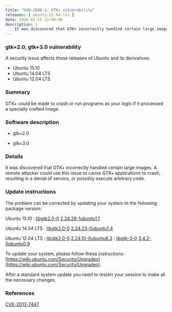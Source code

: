 ```yaml
---
title: "USN-2898-1: GTK+ vulnerability"
releases: [ ubuntu-12.04-lts ]
date: 2016-02-15 12:00:00
description: |
    It was discovered that GTK+ incorrectly handled certain large images. A remote attacker could use this issue to cause GTK+ applications to crash, resulting in a denial of service, or possibly execute arbitrary code. 
--- 
```

 
### gtk+2.0, gtk+3.0 vulnerability

A security issue affects these releases of Ubuntu and its derivatives:

* Ubuntu 15.10
* Ubuntu 14.04 LTS
* Ubuntu 12.04 LTS

### Summary

GTK+ could be made to crash or run programs as your login if it processed a specially crafted image.

### Software description

* gtk+2.0 

* gtk+3.0 

### Details

It was discovered that GTK+ incorrectly handled certain large images. A remote attacker could use this issue to cause GTK+ applications to crash, resulting in a denial of service, or possibly execute arbitrary code. 

### Update instructions

The problem can be corrected by updating your system to the following package version:

Ubuntu 15.10
 : [libgtk2.0-0](https://launchpad.net/ubuntu/+source/gtk+2.0) <span> [2.24.28-1ubuntu1.1](https://launchpad.net/ubuntu/+source/gtk+2.0/2.24.28-1ubuntu1.1) </span> 

Ubuntu 14.04 LTS
 : [libgtk2.0-0](https://launchpad.net/ubuntu/+source/gtk+2.0) <span> [2.24.23-0ubuntu1.4](https://launchpad.net/ubuntu/+source/gtk+2.0/2.24.23-0ubuntu1.4) </span> 

Ubuntu 12.04 LTS
 : [libgtk2.0-0](https://launchpad.net/ubuntu/+source/gtk+2.0) <span> [2.24.10-0ubuntu6.3](https://launchpad.net/ubuntu/+source/gtk+2.0/2.24.10-0ubuntu6.3) </span> 
 : [libgtk-3-0](https://launchpad.net/ubuntu/+source/gtk+3.0) <span> [3.4.2-0ubuntu0.9](https://launchpad.net/ubuntu/+source/gtk+3.0/3.4.2-0ubuntu0.9) </span> 

To update your system, please follow these instructions: [https://wiki.ubuntu.com/Security/Upgrades](https://wiki.ubuntu.com/Security/Upgrades).

After a standard system update you need to restart your session to make all the necessary changes. 

### References

 [CVE-2013-7447](http://people.ubuntu.com/~ubuntu-security/cve/CVE-2013-7447)
 
